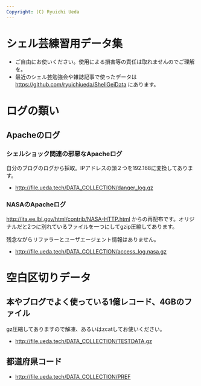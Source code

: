 ```yaml
---
Copyright: (C) Ryuichi Ueda
---
```



# シェル芸練習用データ集

* ご自由にお使いください。使用による損害等の責任は取れませんのでご理解を。
* 最近のシェル芸勉強会や雑誌記事で使ったデータは https://github.com/ryuichiueda/ShellGeiData にあります。

<h1>ログの類い</h1>

<h2>Apacheのログ</h2>

<h3>シェルショック関連の邪悪なApacheログ</h3>

自分のブログのログから採取。IPアドレスの頭２つを192.168に変換してあります。

* http://file.ueda.tech/DATA_COLLECTION/danger_log.gz

<h3>NASAのApacheログ</h3>

http://ita.ee.lbl.gov/html/contrib/NASA-HTTP.html からの再配布です。オリジナルだと2つに別れているファイルを一つにしてgzip圧縮してあります。

残念ながらリファラーとユーザエージェント情報はありません。

* http://file.ueda.tech/DATA_COLLECTION/access_log.nasa.gz


<h1>空白区切りデータ</h1>

<h2>本やブログでよく使っている1億レコード、4GBのファイル</h2>

gz圧縮してありますので解凍、あるいはzcatしてお使いください。


* http://file.ueda.tech/DATA_COLLECTION/TESTDATA.gz

<h2>都道府県コード</h2>

* http://file.ueda.tech/DATA_COLLECTION/PREF

